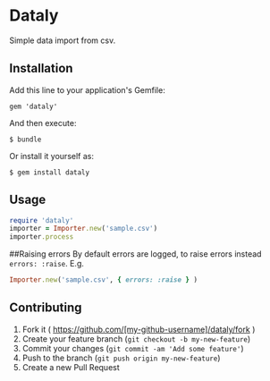 # Dataly

Simple data import from csv.

## Installation

Add this line to your application's Gemfile:

    gem 'dataly'

And then execute:

    $ bundle

Or install it yourself as:

    $ gem install dataly

## Usage
```ruby
require 'dataly'
importer = Importer.new('sample.csv')
importer.process
```     
##Raising errors
By default errors are logged, to raise errors instead `errors: :raise`.
E.g.
```ruby
Importer.new('sample.csv', { errors: :raise } )
``` 

## Contributing

1. Fork it ( https://github.com/[my-github-username]/dataly/fork )
2. Create your feature branch (`git checkout -b my-new-feature`)
3. Commit your changes (`git commit -am 'Add some feature'`)
4. Push to the branch (`git push origin my-new-feature`)
5. Create a new Pull Request
